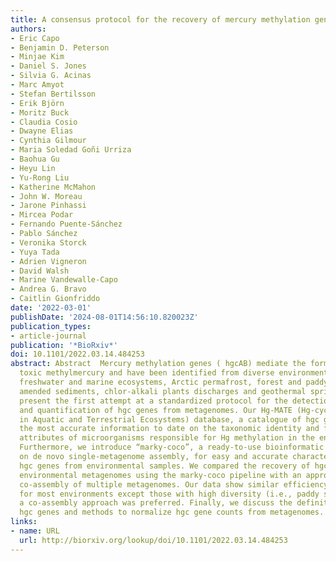 ```yaml
---
title: A consensus protocol for the recovery of mercury methylation genes from metagenomes
authors:
- Eric Capo
- Benjamin D. Peterson
- Minjae Kim
- Daniel S. Jones
- Silvia G. Acinas
- Marc Amyot
- Stefan Bertilsson
- Erik Björn
- Moritz Buck
- Claudia Cosio
- Dwayne Elias
- Cynthia Gilmour
- Maria Soledad Goñi Urriza
- Baohua Gu
- Heyu Lin
- Yu-Rong Liu
- Katherine McMahon
- John W. Moreau
- Jarone Pinhassi
- Mircea Podar
- Fernando Puente-Sánchez
- Pablo Sánchez
- Veronika Storck
- Yuya Tada
- Adrien Vigneron
- David Walsh
- Marine Vandewalle-Capo
- Andrea G. Bravo
- Caitlin Gionfriddo
date: '2022-03-01'
publishDate: '2024-08-01T14:56:10.820023Z'
publication_types:
- article-journal
publication: '*BioRxiv*'
doi: 10.1101/2022.03.14.484253
abstract: Abstract  Mercury methylation genes ( hgcAB) mediate the formation of the
  toxic methylmercury and have been identified from diverse environments, including
  freshwater and marine ecosystems, Arctic permafrost, forest and paddy soils, coal-ash
  amended sediments, chlor-alkali plants discharges and geothermal springs. Here we
  present the first attempt at a standardized protocol for the detection, identification
  and quantification of hgc genes from metagenomes. Our Hg-MATE (Hg-cycling Microorganisms
  in Aquatic and Terrestrial Ecosystems) database, a catalogue of hgc genes, provides
  the most accurate information to date on the taxonomic identity and functional/metabolic
  attributes of microorganisms responsible for Hg methylation in the environment.
  Furthermore, we introduce “marky-coco”, a ready-to-use bioinformatic pipeline based
  on de novo single-metagenome assembly, for easy and accurate characterization of
  hgc genes from environmental samples. We compared the recovery of hgc genes from
  environmental metagenomes using the marky-coco pipeline with an approach based on
  co-assembly of multiple metagenomes. Our data show similar efficiency in both approaches
  for most environments except those with high diversity (i.e., paddy soils) for which
  a co-assembly approach was preferred. Finally, we discuss the definition of true
  hgc genes and methods to normalize hgc gene counts from metagenomes.
links:
- name: URL
  url: http://biorxiv.org/lookup/doi/10.1101/2022.03.14.484253
---
```

